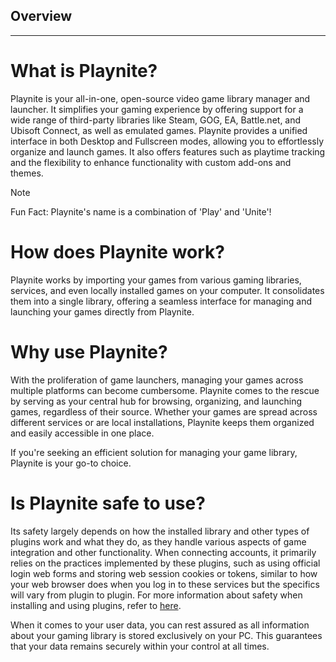 ## Overview

---------------------

# What is Playnite?

Playnite is your all-in-one, open-source video game library manager and launcher. It simplifies your gaming experience by offering support for a wide range of third-party libraries like Steam, GOG, EA, Battle.net, and Ubisoft Connect, as well as emulated games. Playnite provides a unified interface in both Desktop and Fullscreen modes, allowing you to effortlessly organize and launch games. It also offers features such as playtime tracking and the flexibility to enhance functionality with custom add-ons and themes.

> [!NOTE]
> Fun Fact: Playnite's name is a combination of 'Play' and 'Unite'!

# How does Playnite work?

Playnite works by importing your games from various gaming libraries, services, and even locally installed games on your computer. It consolidates them into a single library, offering a seamless interface for managing and launching your games directly from Playnite.

# Why use Playnite?

With the proliferation of game launchers, managing your games across multiple platforms can become cumbersome. Playnite comes to the rescue by serving as your central hub for browsing, organizing, and launching games, regardless of their source. Whether your games are spread across different services or are local installations, Playnite keeps them organized and easily accessible in one place.

If you're seeking an efficient solution for managing your game library, Playnite is your go-to choice.

# Is Playnite safe to use?

Its safety largely depends on how the installed library and other types of plugins work and what they do, as they handle various aspects of game integration and other functionality. When connecting accounts, it primarily relies on the practices implemented by these plugins, such as using official login web forms and storing web session cookies or tokens, similar to how your web browser does when you log in to these services but the specifics will vary from plugin to plugin. For more information about safety when installing and using plugins, refer to [here](../features/extensionsSupport/faq.md#are-extensions-safe-to-use).

When it comes to your user data, you can rest assured as all information about your gaming library is stored exclusively on your PC. This guarantees that your data remains securely within your control at all times.